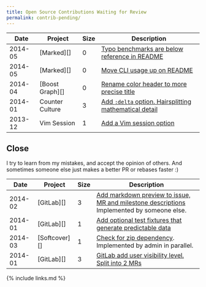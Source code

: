 ```yaml
---
title: Open Source Contributions Waiting for Review
permalink: contrib-pending/
---
```


<!--
| 2014-11 | [][] |  | []() |

## Merged by others

| 2015-01 | [GitLab][] | 1 | []() |

| 2015-01 | [GitLab][] | 1 | [Append in place for strings and arrays](https://github.com/gitlabhq/gitlabhq/pull/7999) |
| 2015-01 | [GitLab][] | 1 | [Remove unneeded password_confirmation from seed](https://github.com/gitlabhq/gitlabhq/pull/7878) |
| 2015-01 | [GitLab][] | 0 | [Typo in project API events comment](https://github.com/gitlabhq/gitlabhq/pull/8307) |
| 2015-01 | [GitLab][] | 1 | [Replace match via get with get on routes](https://github.com/gitlabhq/gitlabhq/pull/7987) |
| 2015-01 | [GitLab][] | 0 | [Remove or prepend underscore _ to unused method arguments](https://github.com/gitlabhq/gitlabhq/pull/7925) |
| 2015-01 | [GitLab][] | 1 | [Change always passing visible false tests](https://github.com/gitlabhq/gitlabhq/pull/7905) |
| 2015-01 | [GitLab][] | 1 | [Make blob new and edit file editors more uniform](https://github.com/gitlabhq/gitlabhq/pull/7951) |
| 2015-01 | [GitLab][] | 1 | [Replace regex methods by string ones](https://github.com/gitlabhq/gitlabhq/pull/8096) |
| 2015-01 | [GitLab][] | 1 | [Simplify SSH fingerprint regexp extraction](https://github.com/gitlabhq/gitlabhq/pull/8430) |

## Merged not evaluated

| 2014-10 | [Vim Markdown][] | 1 | []() |

## Issues

| 2015-01 | [GitLab][] | []() |

| 2015-01 | [GitLab][] | 1 | [](https://github.com/plasticboy/vim-markdown/pull/165) |
| 2015-01 | [GitLab][] | 1 | [Rationale: Username profile -> "is reserved" ?](https://github.com/gitlabhq/gitlabhq/issues/8294) |
| 2015-01 | [Jekyll][] | 1 | [Add a tag to link to a post / page with it's title shown](https://github.com/jekyll/jekyll/issues/3182) |
| 2014-12 | [GitLab][] | 0 | [Point duplicate](https://github.com/gitlabhq/gitlab-shell/issues/14#issuecomment-67288657) |
| 2014-12 | [GitLab][] | Bug | [404 instead of 500 on inexistent paths for tree edit and blame show](https://github.com/gitlabhq/gitlabhq/pull/7984) |
| 2014-12 | [GitLab][] | Feature | [Allow filtering on issue/merge request author/creator](http://feedback.gitlab.com/forums/176466-general/suggestions/6512184-show-issue-author-on-index-view-and-allow-filterin) |
| 2014-12 | [CommonMark][] | Ping | [Tagging spec versions in GitHub repo](http://talk.commonmark.org/t/tagging-spec-versions-in-github-repo/888/5?u=cirosantilli) |
| 2014-12 | [CommonMark][] | Feature | [CHANGELOG or History.txt](http://talk.commonmark.org/t/style-guide-for-commonmark/935). It was [later started](https://github.com/jgm/CommonMark/commits/bbaf30eafa5530dc9a9b6d2c476403eadfb20423/changelog.spec.txt) |
| 2014-12 | [CommonMark][] | Bug | [Don't modify man/man3/cmark.3 with date on make](https://github.com/jgm/CommonMark/issues/241) |

### Closed source

| 2015-01 | [JIRA][] | Feature | [Allow non-admins to choose only to receive email notifications on at mention, watched issues or assignment](https://jira.atlassian.com/browse/JRA-41640) |
| 2015-01 | [Clonfluence][] | Feature | [Show like count on the tree page hierarchy outline on left sidebar](https://jira.atlassian.com/browse/CONF-36090) |
| 2015-01 | [Clonfluence][] | Bug | [Profile picture area selection does nothing unless the resize drag stops on the picture itself](https://jira.atlassian.com/browse/CONF-36051) |

### Waiting

-->

| Date    | Project          | Size | Description                                                                                                     |
|---------|------------------|------|-----------------------------------------------------------------------------------------------------------------|
| 2014-05 | [Marked][]       | 0    | [Typo benchmarks are below reference in README](https://github.com/chjj/marked/pull/412)                       |
| 2014-05 | [Marked][]       | 0    | [Move CLI usage up on README](https://github.com/chjj/marked/pull/411)                                         |
| 2014-04 | [Boost Graph][]  | 0    | [Rename color header to more precise title](https://github.com/boostorg/graph/pull/7)                          |
| 2014-01 | Counter Culture  | 3    | [Add `:delta` option. Hairsplitting mathematical detail](https://github.com/magnusvk/counter_culture/pull/43)  |
| 2013-12 | Vim Session      | 1    | [Add a Vim session option](https://github.com/xolox/vim-session/pull/81)                                       |

## Close

I try to learn from my mistakes, and accept the opinion of others. And sometimes someone else just makes a better PR or rebases faster :)

| Date    | Project       | Size | Description                                                                                                                                 |
|---------|---------------|------|---------------------------------------------------------------------------------------------------------------------------------------------|
| 2014-02 | [GitLab][]    | 3    | [Add markdown preview to issue, MR and milestone descriptions](https://github.com/gitlabhq/gitlabhq/pull/6356) Implemented by someone else. |
| 2014-01 | [GitLab][]    | 1    | [Add optional test fixtures that generate predictable data](https://github.com/gitlabhq/gitlabhq/pull/5896)                                 |
| 2014-03 | [Softcover][] | 1    | [Check for zip dependency](https://github.com/softcover/softcover/pull/94). Implemented by admin in parallel.                               |
| 2014-01 | [GitLab][]    | 3    | [GitLab add user visibility level. Split into 2 MRs](https://github.com/gitlabhq/gitlabhq/pull/6028)                                        |

{% include links.md %}

